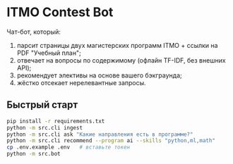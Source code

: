 # ITMO Contest Bot

Чат-бот, который:
1) парсит страницы двух магистерских программ ITMO + ссылки на PDF "Учебный план"; 
2) отвечает на вопросы по содержимому (офлайн TF-IDF, без внешних API); 
3) рекомендует элективы на основе вашего бэкграунда; 
4) жёстко отсекает нерелевантные запросы.

## Быстрый старт
```bash
pip install -r requirements.txt
python -m src.cli ingest
python -m src.cli ask "Какие направления есть в программе?"
python -m src.cli recommend --program ai --skills "python,ml,math"
cp .env.example .env   # вставьте токен
python -m src.bot